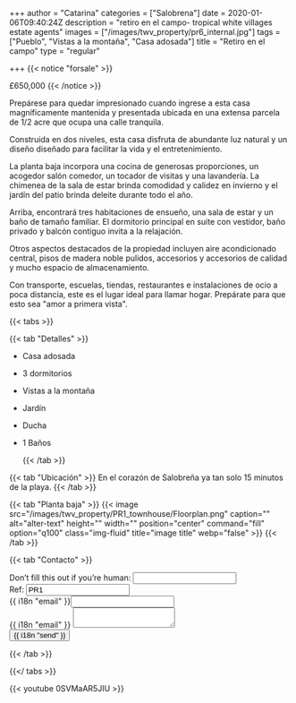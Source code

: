 +++
author = "Catarina"
categories = ["Salobrena"]
date = 2020-01-06T09:40:24Z
description = "retiro en el campo- tropical white villages estate agents"
images = ["/images/twv_property/pr6_internal.jpg"]
tags = ["Pueblo", "Vistas a la montaña", "Casa adosada"]
title = "Retiro en el campo"
type = "regular"

+++
{{< notice "forsale" >}}

£650,000 {{< /notice >}}

Prepárese para quedar impresionado cuando ingrese a esta casa magníficamente mantenida y presentada ubicada en una extensa parcela de 1/2 acre que ocupa una calle tranquila.

Construida en dos niveles, esta casa disfruta de abundante luz natural y un diseño diseñado para facilitar la vida y el entretenimiento.

La planta baja incorpora una cocina de generosas proporciones, un acogedor salón comedor, un tocador de visitas y una lavandería. La chimenea de la sala de estar brinda comodidad y calidez en invierno y el jardín del patio brinda deleite durante todo el año.

Arriba, encontrará tres habitaciones de ensueño, una sala de estar y un baño de tamaño familiar. El dormitorio principal en suite con vestidor, baño privado y balcón contiguo invita a la relajación.

Otros aspectos destacados de la propiedad incluyen aire acondicionado central, pisos de madera noble pulidos, accesorios y accesorios de calidad y mucho espacio de almacenamiento.

Con transporte, escuelas, tiendas, restaurantes e instalaciones de ocio a poca distancia, este es el lugar ideal para llamar hogar. Prepárate para que esto sea "amor a primera vista".

{{< tabs >}}

{{< tab "Detalles" >}}

* Casa adosada
* 3 dormitorios
* Vistas a la montaña
* Jardín
* Ducha
* 1 Baños

  {{< /tab >}}

{{< tab "Ubicación" >}} En el corazón de Salobreña ya tan solo 15 minutos de la playa. {{< /tab >}}

{{< tab "Planta baja" >}} {{< image src="/images/twv_property/PR1_townhouse/Floorplan.png" caption="" alt="alter-text" height="" width="" position="center" command="fill" option="q100" class="img-fluid" title="image title" webp="false" >}} {{< /tab >}}

{{< tab "Contacto" >}} <form name="contact" method="POST" netlify-honeypot="bot-field" data-netlify="true">
<div class="form-group">
<label>Don’t fill this out if you’re human: <input name="bot-field" /></label>
</div>
<div class="form-group">
<label>Ref: <input name="property-ref" class="form-control" value="PR1" readonly/></label>
</div>
<div class="form-group">
<label>{{ i18n "email" }}<input type="text" class="form-control" name="email" /></label>
</div>
<div class="form-group">
<label>{{ i18n "email" }}</label> <textarea name="message" class="form-control"></textarea>
</div>
<button type="submit" class="btn btn-primary">{{ i18n "send" }}</button>
</form> {{< /tab >}}

{{</ tabs >}}


{{< youtube 0SVMaAR5JIU >}}